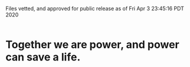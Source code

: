 Files vetted, and approved for public release as of Fri Apr  3 23:45:16 PDT 2020<br><br><h1>Together we are power, and power can save a life.</h1>
